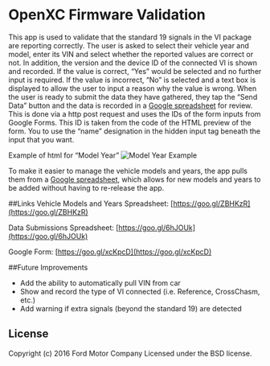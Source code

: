 OpenXC Firmware Validation
==============

This app is used to validate that the standard 19 signals in the VI package are reporting correctly. The user is asked to select their vehicle year and model, enter its VIN and select whether the reported values are correct or not. In addition, the version and the device ID of the connected VI is shown and recorded. If the value is correct, “Yes” would be selected and no further input is required. If the value is incorrect, “No” is selected and a text box is displayed to allow the user to input a reason why the value is wrong. When the user is ready to submit the data they have gathered, they tap the “Send Data” button and the data is recorded in a [Google spreadsheet](https://goo.gl/6hJOUk) for review. This is done via a http post request and uses the IDs of the form inputs from Google Forms. This ID is taken from the code of the HTML preview of the form. You to use the “name” designation in the hidden input tag beneath the input that you want.

Example of html for “Model Year”
![Model Year Example](https://raw.githubusercontent.com/openxc/validation-android/master/docs/htmlExample.png)

To make it easier to manage the vehicle models and years, the app pulls them from a [Google spreadsheet](https://goo.gl/ZBHKzR), which allows for new models and years to be added without having to re-release the app.

##Links
Vehicle Models and Years Spreadsheet: [https://goo.gl/ZBHKzR](https://goo.gl/ZBHKzR)

Data Submissions Spreadsheet: [https://goo.gl/6hJOUk](https://goo.gl/6hJOUk)

Google Form: [https://goo.gl/xcKpcD](https://goo.gl/xcKpcD)

##Future Improvements
<ul>
  <li>Add the ability to automatically pull VIN from car</li>
  <li>Show and record the type of VI connected (i.e. Reference, CrossChasm, etc.)</li>
  <li>Add warning if extra signals (beyond the standard 19) are detected</li>
</ul>

## License

Copyright (c) 2016 Ford Motor Company
Licensed under the BSD license.
